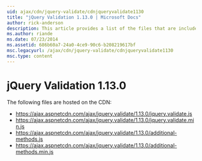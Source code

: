 ```yaml
---
uid: ajax/cdn/jquery-validate/cdnjqueryvalidate1130
title: "jQuery Validation 1.13.0 | Microsoft Docs"
author: rick-anderson
description: This article provides a list of the files that are included in the jQuery Validation 1.13.0 hosted on the CDN.
ms.author: riande
ms.date: 07/23/2014
ms.assetid: 686b60a7-24a0-4ce9-90c6-b208219617bf
msc.legacyurl: /ajax/cdn/jquery-validate/cdnjqueryvalidate1130
msc.type: content
---
```

# jQuery Validation 1.13.0

The following files are hosted on the CDN:

- https://ajax.aspnetcdn.com/ajax/jquery.validate/1.13.0/jquery.validate.js
- https://ajax.aspnetcdn.com/ajax/jquery.validate/1.13.0/jquery.validate.min.js
- https://ajax.aspnetcdn.com/ajax/jquery.validate/1.13.0/additional-methods.js
- https://ajax.aspnetcdn.com/ajax/jquery.validate/1.13.0/additional-methods.min.js
